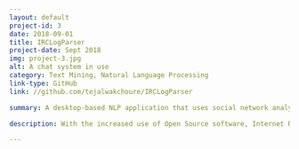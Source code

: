 ```yaml
---
layout: default
project-id: 3
date: 2018-09-01
title: IRCLogParser
project-date: Sept 2018
img: project-3.jpg
alt: A chat system in use
category: Text Mining, Natural Language Processing
link-type: GitHub
link: //github.com/tejalwakchoure/IRCLogParser

summary: A desktop-based NLP application that uses social network analysis techniques to study user interactions on the Ubuntu IRC networking service.

description: With the increased use of Open Source software, Internet Relay Chat (IRC) has become a popular form of synchronous communication. The primary objective of this study was to track the development of the Ubuntu IRC community over time and examine the dynamically changing participation patterns. The aims of this analysis were twofold - to delineate substructures and to calculate the frequency discussion of concepts in the network. <br /> <br /> Our analysis aims to enable the construction of a community model for information flow. This model can help assist and assess knowledge transfer and filter messages to split participants into groups for greater efficiency. We provided a new perspective on the network skeleton to generalise the pattern of relationships, studying linguistic behaviour using Natural Language Processing (NLP) approaches like reply structure and word context in conjunction with Gephi's clustering analysis and inferential modelling services. <br /> <br /> Users are often subjected to long wait times for developers to resolve their queries, increasing the possibility that the question gets buried under others. Our second aim was to benefit the learning community by capturing the topic-wise rate of discussion to reduce this loss of information exchange. Detecting the distinct topics that IRC users converse about also helped match users to chat rooms, optimize chat queries, and trace topic changes within a channel. We created a python-based application that provides the users a view of the times of day that a topic is most talked about at, increasing the efficiency and ease of usage of the forum substantially.

---
```

